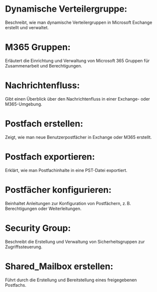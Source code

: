 # Dynamische Verteilergruppe:
Beschreibt, wie man dynamische Verteilergruppen in Microsoft Exchange erstellt und verwaltet.

# M365 Gruppen:
Erläutert die Einrichtung und Verwaltung von Microsoft 365 Gruppen für Zusammenarbeit und Berechtigungen.

# Nachrichtenfluss:
Gibt einen Überblick über den Nachrichtenfluss in einer Exchange- oder M365-Umgebung.

# Postfach erstellen:
Zeigt, wie man neue Benutzerpostfächer in Exchange oder M365 erstellt.

# Postfach exportieren:
Erklärt, wie man Postfachinhalte in eine PST-Datei exportiert.

# Postfächer konfigurieren:
Beinhaltet Anleitungen zur Konfiguration von Postfächern, z. B. Berechtigungen oder Weiterleitungen.

# Security Group:
Beschreibt die Erstellung und Verwaltung von Sicherheitsgruppen zur Zugriffssteuerung.

# Shared_Mailbox erstellen:
Führt durch die Erstellung und Bereitstellung eines freigegebenen Postfachs.
